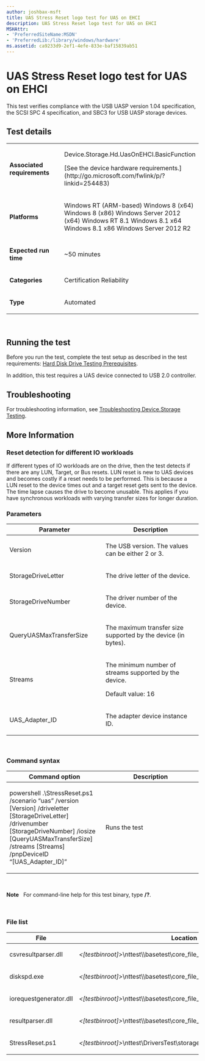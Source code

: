 ```yaml
---
author: joshbax-msft
title: UAS Stress Reset logo test for UAS on EHCI
description: UAS Stress Reset logo test for UAS on EHCI
MSHAttr:
- 'PreferredSiteName:MSDN'
- 'PreferredLib:/library/windows/hardware'
ms.assetid: ca9233d9-2ef1-4efe-833e-baf15839ab51
---
```


# UAS Stress Reset logo test for UAS on EHCI


This test verifies compliance with the USB UASP version 1.04 specification, the SCSI SPC 4 specification, and SBC3 for USB UASP storage devices.

## Test details


<table>
<colgroup>
<col width="50%" />
<col width="50%" />
</colgroup>
<tbody>
<tr class="odd">
<td><p><strong>Associated requirements</strong></p></td>
<td><p>Device.Storage.Hd.UasOnEHCI.BasicFunction</p>
<p>[See the device hardware requirements.](http://go.microsoft.com/fwlink/p/?linkid=254483)</p></td>
</tr>
<tr class="even">
<td><p><strong>Platforms</strong></p></td>
<td><p>Windows RT (ARM-based) Windows 8 (x64) Windows 8 (x86) Windows Server 2012 (x64) Windows RT 8.1 Windows 8.1 x64 Windows 8.1 x86 Windows Server 2012 R2</p></td>
</tr>
<tr class="odd">
<td><p><strong>Expected run time</strong></p></td>
<td><p>~50 minutes</p></td>
</tr>
<tr class="even">
<td><p><strong>Categories</strong></p></td>
<td><p>Certification Reliability</p></td>
</tr>
<tr class="odd">
<td><p><strong>Type</strong></p></td>
<td><p>Automated</p></td>
</tr>
</tbody>
</table>

 

## Running the test


Before you run the test, complete the test setup as described in the test requirements: [Hard Disk Drive Testing Prerequisites](hard-disk-drive-testing-prerequisites.md).

In addition, this test requires a UAS device connected to USB 2.0 controller.

## Troubleshooting


For troubleshooting information, see [Troubleshooting Device.Storage Testing](troubleshooting-devicestorage-testing.md).

## More Information


### Reset detection for different IO workloads

If different types of IO workloads are on the drive, then the test detects if there are any LUN, Target, or Bus resets. LUN reset is new to UAS devices and becomes costly if a reset needs to be performed. This is because a LUN reset to the device times out and a target reset gets sent to the device. The time lapse causes the drive to become unusable. This applies if you have synchronous workloads with varying transfer sizes for longer duration.

### Parameters

<table>
<colgroup>
<col width="50%" />
<col width="50%" />
</colgroup>
<thead>
<tr class="header">
<th>Parameter</th>
<th>Description</th>
</tr>
</thead>
<tbody>
<tr class="odd">
<td><p>Version</p></td>
<td><p>The USB version. The values can be either 2 or 3.</p></td>
</tr>
<tr class="even">
<td><p>StorageDriveLetter</p></td>
<td><p>The drive letter of the device.</p></td>
</tr>
<tr class="odd">
<td><p>StorageDriveNumber</p></td>
<td><p>The driver number of the device.</p></td>
</tr>
<tr class="even">
<td><p>QueryUASMaxTransferSize</p></td>
<td><p>The maximum transfer size supported by the device (in bytes).</p></td>
</tr>
<tr class="odd">
<td><p>Streams</p></td>
<td><p>The minimum number of streams supported by the device.</p>
<p>Default value: 16</p></td>
</tr>
<tr class="even">
<td><p>UAS_Adapter_ID</p></td>
<td><p>The adapter device instance ID.</p></td>
</tr>
</tbody>
</table>

 

### Command syntax

<table>
<colgroup>
<col width="50%" />
<col width="50%" />
</colgroup>
<thead>
<tr class="header">
<th>Command option</th>
<th>Description</th>
</tr>
</thead>
<tbody>
<tr class="odd">
<td><p>powershell .\StressReset.ps1 /scenario “uas” /version [Version] /driveletter [StorageDriveLetter] /drivenumber [StorageDriveNumber] /iosize [QueryUASMaxTransferSize] /streams [Streams] /pnpDeviceID “[UAS_Adapter_ID]”</p></td>
<td><p>Runs the test</p></td>
</tr>
</tbody>
</table>

 

**Note**  
For command-line help for this test binary, type **/?**.

 

### File list

<table>
<colgroup>
<col width="50%" />
<col width="50%" />
</colgroup>
<thead>
<tr class="header">
<th>File</th>
<th>Location</th>
</tr>
</thead>
<tbody>
<tr class="odd">
<td><p>csvresultparser.dll</p></td>
<td><p><em>&lt;[testbinroot]&gt;</em>\nttest\\basetest\core_file_services\performance\diskspd\</p></td>
</tr>
<tr class="even">
<td><p>diskspd.exe</p></td>
<td><p><em>&lt;[testbinroot]&gt;</em>\nttest\\basetest\core_file_services\performance\diskspd\</p></td>
</tr>
<tr class="odd">
<td><p>iorequestgenerator.dll</p></td>
<td><p><em>&lt;[testbinroot]&gt;</em>\nttest\\basetest\core_file_services\performance\diskspd\</p></td>
</tr>
<tr class="even">
<td><p>resultparser.dll</p></td>
<td><p><em>&lt;[testbinroot]&gt;</em>\nttest\\basetest\core_file_services\performance\diskspd\</p></td>
</tr>
<tr class="odd">
<td><p>StressReset.ps1</p></td>
<td><p><em>&lt;[testbinroot]&gt;</em>\nttest\DriversTest\storage\wdk\</p></td>
</tr>
</tbody>
</table>

 

 

 






